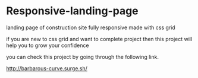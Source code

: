 # Responsive-landing-page
landing page of construction site fully responsive made with css grid

if you are new to css grid and want to complete project then this project will help you to 
grow your confidence 

you can check this project by going through the following link.

http://barbarous-curve.surge.sh/
